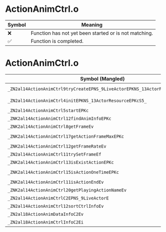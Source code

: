 # ActionAnimCtrl.o
| Symbol | Meaning 
| ------------- | ------------- 
| :x: | Function has not yet been started or is not matching. 
| :white_check_mark: | Function is completed. 


# ActionAnimCtrl.o
| Symbol (Mangled) | Symbol (Demangled) | Decompiled? |
| ------------- |  ------------- | ------------- |
| `_ZN2al14ActionAnimCtrl9tryCreateEPNS_9LiveActorEPKNS_13ActorResourceEPKcS7_` | `al::ActionAnimCtrl::tryCreate(al::LiveActor *,al::ActorResource const*,char const*,char const*)` | :x: |
| `_ZN2al14ActionAnimCtrl4initEPKNS_13ActorResourceEPKcS5_` | `al::ActionAnimCtrl::init(al::ActorResource const*,char const*,char const*)` | :x: |
| `_ZN2al14ActionAnimCtrl5startEPKc` | `al::ActionAnimCtrl::start(char const*)` | :x: |
| `_ZNK2al14ActionAnimCtrl12findAnimInfoEPKc` | `al::ActionAnimCtrl::findAnimInfo(char const*)const` | :x: |
| `_ZNK2al14ActionAnimCtrl8getFrameEv` | `al::ActionAnimCtrl::getFrame(void)const` | :x: |
| `_ZNK2al14ActionAnimCtrl17getActionFrameMaxEPKc` | `al::ActionAnimCtrl::getActionFrameMax(char const*)const` | :x: |
| `_ZNK2al14ActionAnimCtrl12getFrameRateEv` | `al::ActionAnimCtrl::getFrameRate(void)const` | :x: |
| `_ZN2al14ActionAnimCtrl11trySetFrameEf` | `al::ActionAnimCtrl::trySetFrame(float)` | :x: |
| `_ZNK2al14ActionAnimCtrl13isExistActionEPKc` | `al::ActionAnimCtrl::isExistAction(char const*)const` | :x: |
| `_ZNK2al14ActionAnimCtrl15isActionOneTimeEPKc` | `al::ActionAnimCtrl::isActionOneTime(char const*)const` | :x: |
| `_ZNK2al14ActionAnimCtrl11isActionEndEv` | `al::ActionAnimCtrl::isActionEnd(void)const` | :x: |
| `_ZNK2al14ActionAnimCtrl20getPlayingActionNameEv` | `al::ActionAnimCtrl::getPlayingActionName(void)const` | :x: |
| `_ZN2al14ActionAnimCtrlC2EPNS_9LiveActorE` | `al::ActionAnimCtrl::ActionAnimCtrl(al::LiveActor *)` | :x: |
| `_ZN2al14ActionAnimCtrl12sortCtrlInfoEv` | `al::ActionAnimCtrl::sortCtrlInfo(void)` | :x: |
| `_ZN2al18ActionAnimDataInfoC2Ev` | `al::ActionAnimDataInfo::ActionAnimDataInfo(void)` | :x: |
| `_ZN2al18ActionAnimCtrlInfoC2Ei` | `al::ActionAnimCtrlInfo::ActionAnimCtrlInfo(int)` | :x: |
